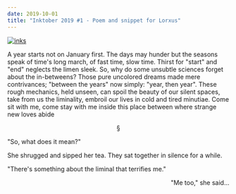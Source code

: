```yaml
---
date: 2019-10-01
title: "Inktober 2019 #1 - Poem and snippet for Lorxus"
---
```


[![inks](/blog/inktober/2019-10-01.jpg)](/blog/inktober/2019-10-01.jpg)

<div class="verse">A year starts not on January first.
    The days may hunder but the seasons speak
of time's long march, of fast time, slow time. Thirst
    for "start" and "end" neglects the limen sleek.
So, why do some unsubtle sciences
    forget about the in-betweens? Those pure
uncolored dreams made mere contrivances;
    "between the years" now simply: "year, then year".
These rough mechanics, held unseen, can spoil
    the beauty of our silent spaces, take
from us the liminality, embroil
    our lives in cold and tired minutiae.
        Come sit with me, come stay with me inside
        this place between where strange new loves abide</div>

<p style="text-align: center">§</p>

"So, what does it mean?"

She shrugged and sipped her tea. They sat together in silence for a while.

"There's something about the liminal that terrifies me."

<p style="text-align: right">"Me too," she said...</p>
